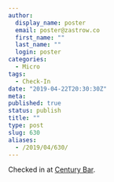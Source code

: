 ```yaml
---
author:
  display_name: poster
  email: poster@zastrow.co
  first_name: ""
  last_name: ""
  login: poster
categories:
  - Micro
tags:
  - Check-In
date: "2019-04-22T20:30:30Z"
meta:
published: true
status: publish
title: ""
type: post
slug: 630
aliases:
  - /2019/04/630/
---
```

<p>Checked in at <a href="http://4sq.com/as95Yy">Century Bar</a>.</p>
